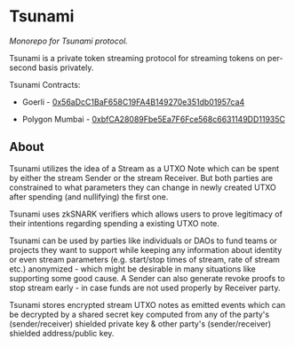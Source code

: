 
# Tsunami
_Monorepo for Tsunami protocol._

Tsunami is a private token streaming protocol for streaming tokens on per-second basis privately.

Tsunami Contracts:

- Goerli - [0x56aDcC1BaF658C19FA4B149270e351db01957ca4](https://goerli.etherscan.io/address/0x56aDcC1BaF658C19FA4B149270e351db01957ca4)

- Polygon Mumbai - [0xbfCA28089Fbe5Ea7F6Fce568c6631149DD11935C](https://mumbai.polygonscan.com/address/0xbfCA28089Fbe5Ea7F6Fce568c6631149DD11935C)

## About
Tsunami utilizes the idea of a Stream as a UTXO Note which can be spent by either the stream Sender or the stream Receiver. But both parties are constrained to what parameters they can change in newly created UTXO after spending (and nullifying) the first one.

Tsunami uses zkSNARK verifiers which allows users to prove legitimacy of their intentions regarding spending a existing UTXO note.

Tsunami can be used by parties like individuals or DAOs to fund teams or projects they want to support while keeping any information about identity or even stream parameters (e.g. start/stop times of stream, rate of stream etc.) anonymized - which might be desirable in many situations like supporting some good cause. A Sender can also generate revoke proofs to stop stream early - in case funds are not used properly by Receiver party.

Tsunami stores encrypted stream UTXO notes as emitted events which can be decrypted by a shared secret key computed from any of the party's (sender/receiver) shielded private key & other party's (sender/receiver) shielded address/public key.